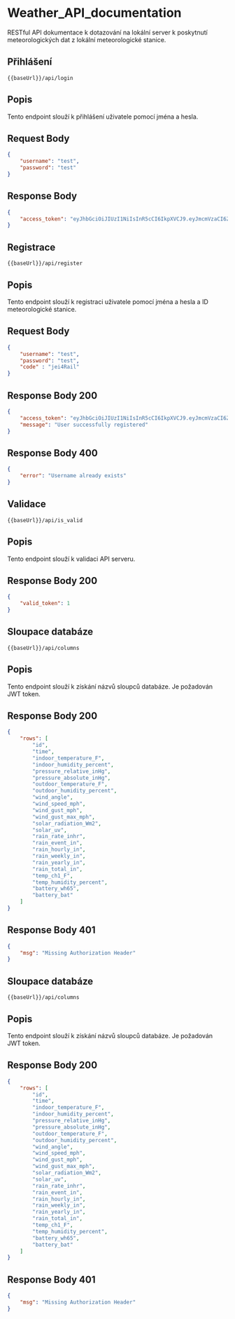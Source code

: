# Weather_API_documentation
RESTful API dokumentace k dotazování na lokální server k poskytnutí meteorologických dat z lokální meteorologické stanice.
## Přihlášení 

`{{baseUrl}}/api/login`

## Popis

Tento endpoint slouží k přihlášení uživatele pomocí jména a hesla.

## Request Body

```json
{
    "username": "test",
    "password": "test"
}
```

## Response Body
```json
{
    "access_token": "eyJhbGciOiJIUzI1NiIsInR5cCI6IkpXVCJ9.eyJmcmVzaCI6ZmFsc2UsImlhdCI6MTcxMzg5MzQwNywianRpIjoiMzFmMTUwNGMtZTE3Ni00OTNkLWExMTgtMTIwMzVmOWY4ZjU5IiwidHlwZSI6ImFjY2VzcyIsInN1YiI6eyJ1c2VybmFtZSI6InRlc3QifSwibmJmIjoxNzEzODkzNDA3LCJleHAiOjE3MTM4OTcwMDd9.WVqH4QvPwA4S6GtCL0Fln0CplcufK6haJEtCSZ6sVtI"
}
```

## Registrace 

`{{baseUrl}}/api/register`

## Popis

Tento endpoint slouží k registraci uživatele pomocí jména a hesla a ID meteorologické stanice.

## Request Body

```json
{
    "username": "test",
    "password": "test",
    "code" : "jei4Rail"
}
```

## Response Body 200
```json
{
    "access_token": "eyJhbGciOiJIUzI1NiIsInR5cCI6IkpXVCJ9.eyJmcmVzaCI6ZmFsc2UsImlhdCI6MTcxMzg5MzkzMCwianRpIjoiZWM3OWQ1NjgtZjUzNi00OGFhLThhNDUtYTFkODFlNjYyY2NhIiwidHlwZSI6ImFjY2VzcyIsInN1YiI6InRlc3RfdnNiIiwibmJmIjoxNzEzODkzOTMwLCJleHAiOjE3MTM4OTc1MzB9.04fcohvfiwv0oNJjQw6n7zlMy_O0e1YVcttdIXG4qrk",
    "message": "User successfully registered"
}
```
## Response Body 400
```json
{
    "error": "Username already exists"
}
```

## Validace 

`{{baseUrl}}/api/is_valid`

## Popis

Tento endpoint slouží k validaci API serveru.

## Response Body 200
```json
{
    "valid_token": 1
}
```

## Sloupace databáze 

`{{baseUrl}}/api/columns`

## Popis

Tento endpoint slouží k získání názvů sloupců databáze. Je požadován JWT token.

## Response Body 200
```json
{
    "rows": [
        "id",
        "time",
        "indoor_temperature_F",
        "indoor_humidity_percent",
        "pressure_relative_inHg",
        "pressure_absolute_inHg",
        "outdoor_temperature_F",
        "outdoor_humidity_percent",
        "wind_angle",
        "wind_speed_mph",
        "wind_gust_mph",
        "wind_gust_max_mph",
        "solar_radiation_Wm2",
        "solar_uv",
        "rain_rate_inhr",
        "rain_event_in",
        "rain_hourly_in",
        "rain_weekly_in",
        "rain_yearly_in",
        "rain_total_in",
        "temp_ch1_F",
        "temp_humidity_percent",
        "battery_wh65",
        "battery_bat"
    ]
}
```

## Response Body 401
```json
{
    "msg": "Missing Authorization Header"
}
```

## Sloupace databáze 

`{{baseUrl}}/api/columns`

## Popis

Tento endpoint slouží k získání názvů sloupců databáze. Je požadován JWT token.

## Response Body 200
```json
{
    "rows": [
        "id",
        "time",
        "indoor_temperature_F",
        "indoor_humidity_percent",
        "pressure_relative_inHg",
        "pressure_absolute_inHg",
        "outdoor_temperature_F",
        "outdoor_humidity_percent",
        "wind_angle",
        "wind_speed_mph",
        "wind_gust_mph",
        "wind_gust_max_mph",
        "solar_radiation_Wm2",
        "solar_uv",
        "rain_rate_inhr",
        "rain_event_in",
        "rain_hourly_in",
        "rain_weekly_in",
        "rain_yearly_in",
        "rain_total_in",
        "temp_ch1_F",
        "temp_humidity_percent",
        "battery_wh65",
        "battery_bat"
    ]
}
```

## Response Body 401
```json
{
    "msg": "Missing Authorization Header"
}
```







